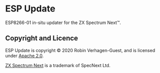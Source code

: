 # ESP Update
ESP8266-01 in-situ updater for the ZX Spectrum Next™.

## Copyright and Licence
ESP Update is copyright © 2020 Robin Verhagen-Guest, and is licensed under [Apache 2.0](https://github.com/Threetwosevensixseven/espupdate/blob/master/LICENSE).

[ZX Spectrum Next](https://www.specnext.com/about/) is a trademark of SpecNext Ltd.
